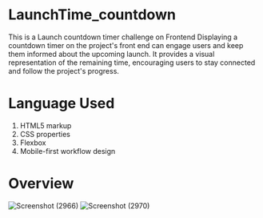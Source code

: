 # LaunchTime_countdown

This is a Launch countdown timer challenge on Frontend 
Displaying a countdown timer on the project's front end can engage users and keep them informed about the upcoming launch. It provides a visual representation of the remaining time, encouraging users to stay connected and follow the project's progress.

# Language Used
 
1. HTML5 markup
2. CSS properties
3. Flexbox
4. Mobile-first workflow design

# Overview
![Screenshot (2966)](https://github.com/alisha140202/frontend_project/assets/102052712/77d794b0-6960-4945-88c2-84a3fa1f7e90)
![Screenshot (2970)](https://github.com/alisha140202/frontend_project/assets/102052712/f126bc51-7486-464a-984f-a0183f285eab)
